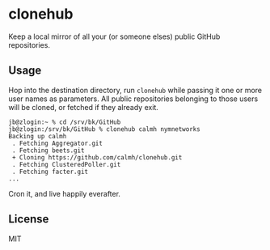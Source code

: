 clonehub
========

Keep a local mirror of all your (or someone elses) public GitHub repositories.

Usage
-----

Hop into the destination directory, run `clonehub` while passing it one or more
user names as parameters. All public repositories belonging to those users will
be cloned, or fetched if they already exit.

```
jb@zlogin:~ % cd /srv/bk/GitHub 
jb@zlogin:/srv/bk/GitHub % clonehub calmh nymnetworks
Backing up calmh
 . Fetching Aggregator.git
 . Fetching beets.git
 + Cloning https://github.com/calmh/clonehub.git
 . Fetching ClusteredPoller.git
 . Fetching facter.git
...
```

Cron it, and live happily everafter.

License
-------

MIT
